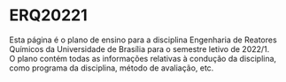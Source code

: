 # ERQ20221
Esta página é o plano de ensino para a disciplina Engenharia de Reatores Químicos
da Universidade de Brasília para o semestre letivo de 2022/1.</br>
O plano contém todas as informações relativas à condução da disciplina,
como programa da disciplina, método de avaliação, etc.
